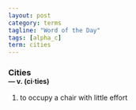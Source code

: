 ```yaml
---
layout: post
category: terms
tagline: "Word of the Day"
tags: [alpha_c]
term: cities
---
```


<h3>Cities<br/> <small>&mdash; v. (ci<span>&middot;</span>ties)</small></h3>
<p><ol><li>to occupy a chair with little effort</li>
</ol></p>
